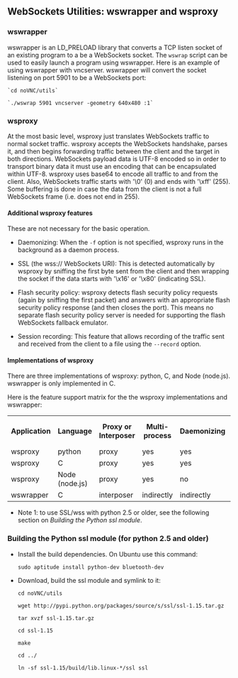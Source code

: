 ## WebSockets Utilities: wswrapper and wsproxy


### wswrapper

wswrapper is an LD_PRELOAD library that converts a TCP listen socket
of an existing program to a be a WebSockets socket. The `wswrap`
script can be used to easily launch a program using wswrapper. Here is
an example of using wswrapper with vncserver. wswrapper will convert
the socket listening on port 5901 to be a WebSockets port:

    `cd noVNC/utils`

    `./wswrap 5901 vncserver -geometry 640x480 :1`


### wsproxy

At the most basic level, wsproxy just translates WebSockets traffic
to normal socket traffic. wsproxy accepts the WebSockets handshake,
parses it, and then begins forwarding traffic between the client and
the target in both directions. WebSockets payload data is UTF-8
encoded so in order to transport binary data it must use an encoding
that can be encapsulated within UTF-8. wsproxy uses base64 to encode
all traffic to and from the client. Also, WebSockets traffic starts
with '\0' (0) and ends with '\xff' (255). Some buffering is done in
case the data from the client is not a full WebSockets frame (i.e.
does not end in 255).


#### Additional wsproxy features

These are not necessary for the basic operation.

* Daemonizing: When the `-f` option is not specified, wsproxy runs
  in the background as a daemon process.

* SSL (the wss:// WebSockets URI): This is detected automatically by
  wsproxy by sniffing the first byte sent from the client and then
  wrapping the socket if the data starts with '\x16' or '\x80'
  (indicating SSL).

* Flash security policy: wsproxy detects flash security policy
  requests (again by sniffing the first packet) and answers with an
  appropriate flash security policy response (and then closes the
  port). This means no separate flash security policy server is needed
  for supporting the flash WebSockets fallback emulator.

* Session recording: This feature that allows recording of the traffic
  sent and received from the client to a file using the `--record`
  option.


#### Implementations of wsproxy

There are three implementations of wsproxy: python, C, and Node
(node.js). wswrapper is only implemented in C.

Here is the feature support matrix for the the wsproxy implementations
and wswrapper:


<table>
    <tr>
        <th>Application</th>
        <th>Language</th>
        <th>Proxy or Interposer</th>
        <th>Multi-process</th>
        <th>Daemonizing</th>
        <th>SSL/wss</th>
        <th>Flash Policy Server</th>
        <th>Session Recording</th>
    </tr> <tr>
        <td>wsproxy</td>
        <td>python</td>
        <td>proxy</td>
        <td>yes</td>
        <td>yes</td>
        <td>yes 1</td>
        <td>yes</td>
        <td>yes</td>
    </tr> <tr>
        <td>wsproxy</td>
        <td>C</td>
        <td>proxy</td>
        <td>yes</td>
        <td>yes</td>
        <td>yes</td>
        <td>yes</td>
        <td>no</td>
    </tr>
    </tr> <tr>
        <td>wsproxy</td>
        <td>Node (node.js)</td>
        <td>proxy</td>
        <td>yes</td>
        <td>no</td>
        <td>no</td>
        <td>no</td>
        <td>no</td>
    </tr>
    </tr> <tr>
        <td>wswrapper</td>
        <td>C</td>
        <td>interposer</td>
        <td>indirectly</td>
        <td>indirectly</td>
        <td>no</td>
        <td>no</td>
        <td>no</td>
    </tr>
</table>

* Note 1: to use SSL/wss with python 2.5 or older, see the following
  section on *Building the Python ssl module*.


### Building the Python ssl module (for python 2.5 and older)

* Install the build dependencies. On Ubuntu use this command:

    `sudo aptitude install python-dev bluetooth-dev`

* Download, build the ssl module and symlink to it:

    `cd noVNC/utils`

    `wget http://pypi.python.org/packages/source/s/ssl/ssl-1.15.tar.gz`

    `tar xvzf ssl-1.15.tar.gz`

    `cd ssl-1.15`

    `make`

    `cd ../`

    `ln -sf ssl-1.15/build/lib.linux-*/ssl ssl`

